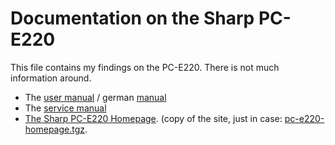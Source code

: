 # Documentation on the Sharp PC-E220

This file contains my findings on the PC-E220. There is not much information around.
* The [user manual](PCE220_OM_EN_OCR.pdf) / german [manual](Sharp_PC-E220_GE.pdf)
* The [service manual](PCE220_SM_SHARP_EN.pdf)
* [The Sharp PC-E220 Homepage](https://wwwhomes.uni-bielefeld.de/achim/pc-e220.html). (copy of the site, just in case: [pc-e220-homepage.tgz](pc-e220-homepage.tgz).
